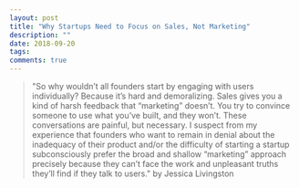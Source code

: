 ```yaml
---
layout: post
title: "Why Startups Need to Focus on Sales, Not Marketing"
description: ""
date: 2018-09-20
tags: 
comments: true
---
```


> "So why wouldn’t all founders start by engaging with users individually? Because it’s hard and demoralizing. Sales gives you a kind of harsh feedback that “marketing” doesn’t. You try to convince someone to use what you’ve built, and they won’t. These conversations are painful, but necessary. I suspect from my experience that founders who want to remain in denial about the inadequacy of their product and/or the difficulty of starting a startup subconsciously prefer the broad and shallow “marketing” approach precisely because they can’t face the work and unpleasant truths they’ll find if they talk to users." by Jessica Livingston
